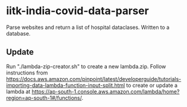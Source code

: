 # iitk-india-covid-data-parser

Parse websites and return a list of hospital dataclases.
Written to a database.

## Update 
Run "./lambda-zip-creator.sh" to create a new lambda.zip.
Follow instructions from https://docs.aws.amazon.com/pinpoint/latest/developerguide/tutorials-importing-data-lambda-function-input-split.html to create or update a lambda at https://ap-south-1.console.aws.amazon.com/lambda/home?region=ap-south-1#/functions/.